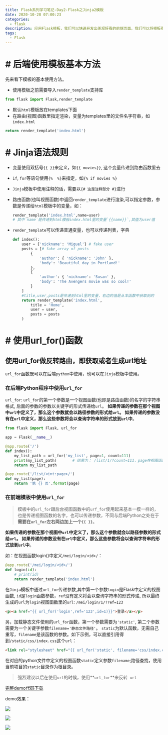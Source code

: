 ```yaml
---
title: Flask系列学习笔记-Day2-Flask之Jinja2模板
date: 2020-10-28 07:00:23
categories: 
  - flask
description: 应用Flask模板，我们可以快速开发出美观好看的前端页面，我们可以将模板看成MVC模式中的View视图层，而模板引擎（基本都是使用的Jinja2模板）来将模板同业务代码分离，并解析模板语言的程序。使用模板，可以减少flask项目代码的耦合性，页面逻辑放在模板中，业务逻辑放在视图函数中，将页面逻辑和业务逻辑解耦有利于代码的维护。
tags: 
  - Flask
---
```



# # 后端使用模板基本方法

先来看下模板的基本使用方法。

- 使用模板之前需要导入`render_template`支持库
```python
from flask import Flask,render_template
```

- 默认`html`模板放在templates下面
- 在路由(视图)函数里指定渲染，变量为templates里的文件名字符串，如`index.html`
```python
return render_template('index.html')
```

#  # Jinja语法规则

- 变量使用双括号`{{ }}`来定义，如`{{ movies}}`, 这个变量传递到路由函数里去

- `if`, `for`等语句使用`{%  %}`来指定，如`{% if movies %}`

- `Jinja`模板中使用注释的话，需要以`{# 这是注释部分 #}`进行

- 路由函数(也叫视图函数)中返回`render_template`进行渲染,可以指定参数，参数是传递给`html`模板中的变量，如：

  ```python
  render_template('index.html',name=user)
  # 其中`name`是传递到html模板index.html里的变量`{{name}}`,其值为user值
  ```

- `render_template`可以传递普通变量，也可以传递列表，字典

  ```python
  def index():
      user = {'nickname': 'Miguel'} # fake user
      posts = [# fake array of posts
          {
              'author': { 'nickname': 'John' },
              'body': 'Beautiful day in Portland!'
          },
          {
              'author': { 'nickname': 'Susan' },
              'body': 'The Avengers movie was so cool!'
          }
      ]     
      #title,user,posts是传递到html里的变量，右边的值是从本函数中获取到的
      return render_template('index.html',
          title = 'Home',
          user = user,
          posts = posts
      )
  ```

  
  
# # 使用url_for()函数

## 使用url_for做反转路由，即获取或者生成url地址

`url_for`函数既可以在后端`python`中使用，也可以在`Jinja`模板中使用。


### 在后端Python程序中使用`url_for`

 `url_for`: `url_for`的第一个参数是一个视图函数(也即是路由函数)的名字的字符串格式, 后面的参数的参数以关键字的形式传递给`url`。 **如果传递的参数在那个视图中`url`中定义了，那么这个参数就会以路径参数的形式给`url`。 如果传递的参数没有在`url`中定义，那么这些参数将会以查询字符串的形式放到`url`中**。

```python
from flask import Flask, url_for

app = Flask(__name__)

@app.route('/')
def index():
    my_list_path = url_for('my_list', page=1, count=111)
    print(my_list_path)       # 结果为： /list/1/?count=111，page在视图函数my_list(也称之为路由函数)中定义了，所以直接传递，count没有定义，故以查询字符串的形式放在url中
    return my_list_path

@app.route('/list/<int:page>/')
def my_list(page):
    return '第 {} 页'.format(page)
```

### 	在前端模板中使用`url_for`

> 模板中的`url_for`跟后台视图函数中的`urf_for`使用起来基本一模一样的，也是传递视图函数的名字，也可以传递参数，不同与后端Python之处在于**需要在`url_for`左右两边加上一个`{{ }}`**。

**如果传递的参数在那个视图中`url`中定义了，那么这个参数就会以路径参数的形式给`url`。 如果传递的参数没有在`url`中定义，那么这些参数将会以查询字符串的形式放到`url`中**。

如：在视图函数login()中定义`/mei/login/<id>/`：

```python
@app.route('/mei/login/<id>/')
def login(id):
    # print(id)
    return render_template('index.html')
```

在`Jinja`模板中通过`url_for`传递参数,其中第一个参数`login`是Flask中定义的视图函数, `id`是`login`函数参数，`ref`没有定义将会以查询字符串的形式传递, 所以最终生成的`url`为`login`视图函数里的`url`: `/mei/login/1/?ref=123`
```html
<p><a href="{{ url_for('login',ref='123',id=1)}}">登录</a></p>
```
另，加载静态文件使用的`url_for`函数，第一个参数需要为`'static'`, 第二个参数需要为一个关键字参数`filename='静态文件路径'`。
`static`为默认函数，无需自己重写，`filename`是该函数的参数。如下示例，可以直接引用得到`/static/css/index.css`这个`url`：

```html
<link rel="stylesheet" href="{{ url_for('static', filename='css/index.css') }}">
```

在对应的python文件中定义的视图函数`static`定义参数`filename`;路径查找，使用当前项目的`static`目录作为根目录。

> 强烈建议以后在使用`url`的时候，使用**`url_for`**来反转` url`

[完整demo代码下载](download/day2-Flask_demo.zip)

demo效果：

![](https://cdn.jsdelivr.net/gh/meixuhong/cdn//img/day2-1.jpg)

![](https://cdn.jsdelivr.net/gh/meixuhong/cdn//img/day2-2.jpg)

![](https://cdn.jsdelivr.net/gh/meixuhong/cdn//img/day2-3.jpg)



